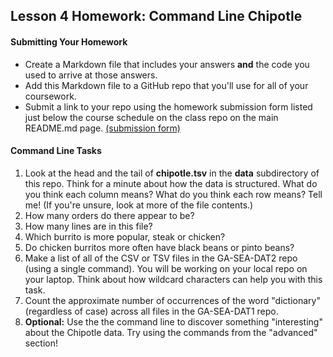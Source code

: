 ## Lesson 4 Homework: Command Line Chipotle

#### Submitting Your Homework

* Create a Markdown file that includes your answers **and** the code you used to arrive at those answers.
* Add this Markdown file to a GitHub repo that you'll use for all of your coursework.
* Submit a link to your repo using the homework submission form listed just below the course schedule on the class repo on the main README.md page. [(submission form)](https://docs.google.com/forms/d/1vKgdubWdc-AzMTYS6f6uTFwQDop3M9uUNbilcuziTQA/viewform)

#### Command Line Tasks

1. Look at the head and the tail of **chipotle.tsv** in the **data** subdirectory of this repo. Think for a minute about how the data is structured. What do you think each column means? What do you think each row means? Tell me! (If you're unsure, look at more of the file contents.)
2. How many orders do there appear to be?
3. How many lines are in this file?
4. Which burrito is more popular, steak or chicken?
5. Do chicken burritos more often have black beans or pinto beans?
6. Make a list of all of the CSV or TSV files in the GA-SEA-DAT2 repo (using a single command). You will be working on your local repo on your laptop.  Think about how wildcard characters can help you with this task.
7. Count the approximate number of occurrences of the word "dictionary" (regardless of case) across all files in the GA-SEA-DAT1 repo.
8. **Optional:** Use the the command line to discover something "interesting" about the Chipotle data. Try using the commands from the "advanced" section!

